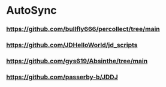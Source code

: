 # AutoSync

### https://github.com/bullfly666/percollect/tree/main
### https://github.com/JDHelloWorld/jd_scripts
### https://github.com/gys619/Absinthe/tree/main
### https://github.com/passerby-b/JDDJ
